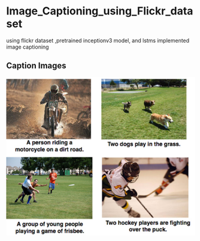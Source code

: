 # Image_Captioning_using_Flickr_dataset
using flickr dataset ,pretrained inceptionv3 model, and lstms implemented image captioning 
## Caption Images
![image](./caption_images.png)
